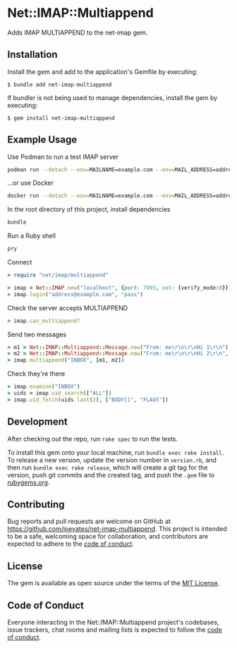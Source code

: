 # Net::IMAP::Multiappend

Adds IMAP MULTIAPPEND to the net-imap gem.

## Installation

Install the gem and add to the application's Gemfile by executing:

    $ bundle add net-imap-multiappend

If bundler is not being used to manage dependencies, install the gem by executing:

    $ gem install net-imap-multiappend

## Example Usage

Use Podman to run a test IMAP server

```sh
podman run --detach --env=MAILNAME=example.com --env=MAIL_ADDRESS=address@example.com --env=MAIL_PASS=pass -p 7993:993 antespi/docker-imap-devel:latest
```

...or use Docker

```sh
docker run --detach --env=MAILNAME=example.com --env=MAIL_ADDRESS=address@example.com --env=MAIL_PASS=pass -p 7993:993 antespi/docker-imap-devel:latest
```

In the root directory of this project, install dependencies

```sh
bundle
```

Run a Ruby shell

```sh
pry
```

Connect

```ruby
> require "net/imap/multiappend"

> imap = Net::IMAP.new("localhost", {port: 7993, ssl: {verify_mode:0}})
> imap.login("address@example.com", "pass")
```

Check the server accepts MULTIAPPEND

```ruby
> imap.can_multiappend?
```

Send two messages

```ruby
> m1 = Net::IMAP::Multiappend::Message.new("From: me\r\n\r\nHi 1\r\n")
> m2 = Net::IMAP::Multiappend::Message.new("From: me\r\n\r\nHi 2\r\n", flags: [:Seen])
> imap.multiappend("INBOX", [m1, m2])
```

Check they're there

```ruby
> imap.examine("INBOX")
> uids = imap.uid_search(["ALL"])
> imap.uid_fetch(uids.last(2), ["BODY[]", "FLAGS"])
```

## Development

After checking out the repo, run `rake spec` to run the tests.

To install this gem onto your local machine, run `bundle exec rake install`.
To release a new version, update the version number in `version.rb`,
and then run `bundle exec rake release`, which will create a git tag for the version,
push git commits and the created tag, and push the `.gem` file to [rubygems.org](https://rubygems.org).

## Contributing

Bug reports and pull requests are welcome on GitHub at https://github.com/joeyates/net-imap-multiappend.
This project is intended to be a safe, welcoming space for collaboration, and contributors are expected to adhere to the [code of conduct](https://github.com/joeyates/net-imap-multiappend/blob/main/CODE_OF_CONDUCT.md).

## License

The gem is available as open source under the terms of the [MIT License](https://opensource.org/licenses/MIT).

## Code of Conduct

Everyone interacting in the Net::IMAP::Multiappend project's codebases, issue trackers, chat rooms and mailing lists is expected to follow the [code of conduct](https://github.com/joeyates/net-imap-multiappend/blob/main/CODE_OF_CONDUCT.md).
